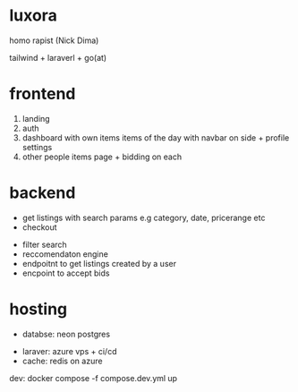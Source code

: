 # luxora

homo rapist (Nick Dima)

tailwind + laraverl + go(at)

# frontend

1. landing
2. auth
3. dashboard with own items items of the day with navbar on side + profile settings
4. other people items page + bidding on each

# backend
<!-- - user profiles -->
<!-- - bidding service -->
- get listings with search params e.g category, date, pricerange etc
- checkout
<!-- - add/remove items to sell  -->
- filter search
- reccomendaton engine
- endpoitnt to get listings created by a user
- encpoint to accept bids

# hosting

- databse: neon postgres
<!-- - backend: azure vps + ci/cd -->
- laraver: azure vps + ci/cd
- cache: redis on azure
<!-- - images: base64 in (maybe seperate) db -->


dev: docker compose -f compose.dev.yml up
